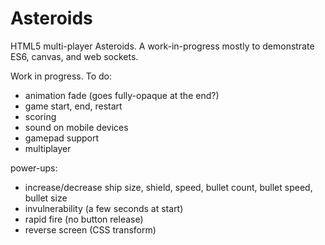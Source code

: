 # Asteroids

HTML5 multi-player Asteroids. A work-in-progress mostly to demonstrate ES6, canvas, and web sockets.

Work in progress. To do:

* animation fade (goes fully-opaque at the end?)
* game start, end, restart
* scoring
* sound on mobile devices
* gamepad support
* multiplayer


power-ups:

* increase/decrease ship size, shield, speed, bullet count, bullet speed, bullet size
* invulnerability (a few seconds at start)
* rapid fire (no button release)
* reverse screen (CSS transform)
